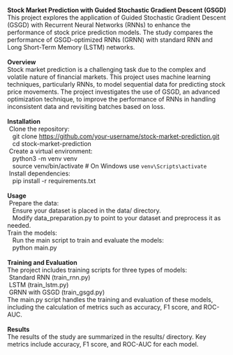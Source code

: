 **Stock Market Prediction with Guided Stochastic Gradient Descent (GSGD)**
<br>This project explores the application of Guided Stochastic Gradient Descent (GSGD) with Recurrent Neural Networks (RNNs) to enhance the performance of stock price prediction models. The study compares the performance of GSGD-optimized RNNs (GRNN) with standard RNN and Long Short-Term Memory (LSTM) networks.
<br>
<br>**Overview**
<br>Stock market prediction is a challenging task due to the complex and volatile nature of financial markets. This project uses machine learning techniques, particularly RNNs, to model sequential data for predicting stock price movements. The project investigates the use of GSGD, an advanced optimization technique, to improve the performance of RNNs in handling inconsistent data and revisiting batches based on loss.
<br>
<br>**Installation**
<br> &nbsp;Clone the repository:
<br> &nbsp; &nbsp;git clone https://github.com/your-username/stock-market-prediction.git
<br> &nbsp; &nbsp;cd stock-market-prediction
<br> &nbsp;Create a virtual environment:
<br> &nbsp; &nbsp;python3 -m venv venv
<br> &nbsp; &nbsp;source venv/bin/activate  # On Windows use `venv\Scripts\activate`
<br> &nbsp;Install dependencies:
<br> &nbsp; &nbsp;pip install -r requirements.txt
<br>
<br>**Usage**
<br> &nbsp;Prepare the data:
<br> &nbsp; &nbsp;Ensure your dataset is placed in the data/ directory.
<br> &nbsp; &nbsp;Modify data_preparation.py to point to your dataset and preprocess it as needed.
<br>Train the models:
<br> &nbsp; &nbsp;Run the main script to train and evaluate the models:
<br> &nbsp; &nbsp;python main.py
<br>
<br>**Training and Evaluation**
<br>The project includes training scripts for three types of models:
<br> &nbsp;Standard RNN (train_rnn.py)
<br> &nbsp;LSTM (train_lstm.py)
<br> &nbsp;GRNN with GSGD (train_gsgd.py)
<br>The main.py script handles the training and evaluation of these models, including the calculation of metrics such as accuracy, F1 score, and ROC-AUC.
<br>
<br>**Results**
<br>The results of the study are summarized in the results/ directory. Key metrics include accuracy, F1 score, and ROC-AUC for each model.

